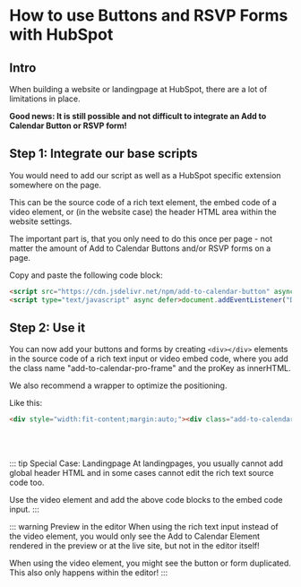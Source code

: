 
# How to use Buttons and RSVP Forms with HubSpot

## Intro

When building a website or landingpage at HubSpot, there are a lot of limitations in place.

**Good news: It is still possible and not difficult to integrate an Add to Calendar Button or RSVP form!**

## Step 1: Integrate our base scripts

You would need to add our script as well as a HubSpot specific extension somewhere on the page.

This can be the source code of a rich text element, the embed code of a video element, or (in the website case) the header HTML area within the website settings.

The important part is, that you only need to do this once per page - not matter the amount of Add to Calendar Buttons and/or RSVP forms on a page.

Copy and paste the following code block:

```html
<script src="https://cdn.jsdelivr.net/npm/add-to-calendar-button" async defer></script>
<script type="text/javascript" async defer>document.addEventListener("DOMContentLoaded",function(){let e=document.querySelectorAll(".add-to-calendar-pro-frame");e.forEach(e=>{let t=e.innerHTML.trim(),a=t.match(/^[a-z0-9\-]+$/);if(a){let r=document.createElement("add-to-calendar-button");r.setAttribute("proKey",a[0]),e.parentNode.replaceChild(r,e)}})});</script>
```

## Step 2: Use it

You can now add your buttons and forms by creating `<div></div>` elements in the source code of a rich text input or video embed code, where you add the class name "add-to-calendar-pro-frame" and the proKey as innerHTML.

We also recommend a wrapper to optimize the positioning.

Like this:

```html
<div style="width:fit-content;margin:auto;"><div class="add-to-calendar-pro-frame">prokey-of-your-event</div></div>
```

<br /><br />

::: tip Special Case: Landingpage
At landingpages, you usually cannot add global header HTML and in some cases cannot edit the rich text source code too.

Use the video element and add the above code blocks to the embed code input.
:::

::: warning Preview in the editor
When using the rich text input instead of the video element, you would only see the Add to Calendar Element rendered in the preview or at the live site, but not in the editor itself!

When using the video element, you might see the button or form duplicated. This also only happens within the editor!
:::
